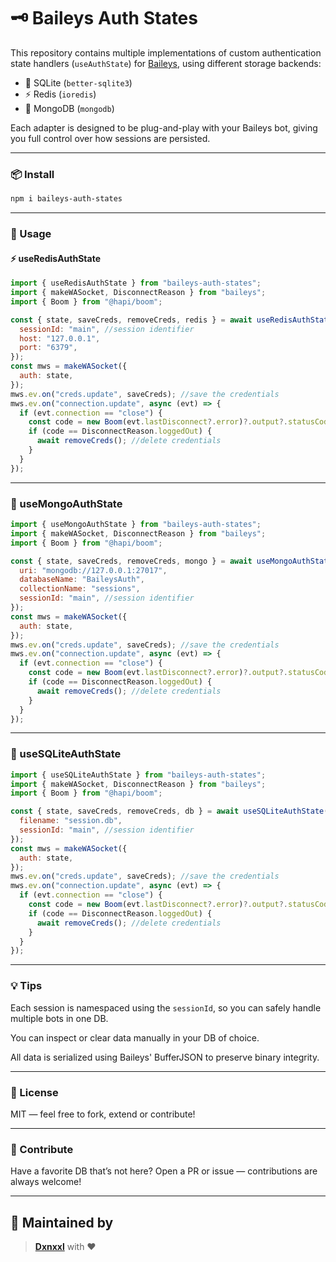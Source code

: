 # 🗝️ Baileys Auth States

This repository contains multiple implementations of custom authentication state handlers (`useAuthState`) for [Baileys](https://github.com/WhiskeySockets/Baileys), using different storage backends:

- 🧠 SQLite (`better-sqlite3`)
- ⚡ Redis (`ioredis`)
- 🍃 MongoDB (`mongodb`)

Each adapter is designed to be plug-and-play with your Baileys bot, giving you full control over how sessions are persisted.

---

### 📦 Install
```bash
npm i baileys-auth-states
```

---

### 🚀 Usage

#### ⚡ useRedisAuthState

```javascript
import { useRedisAuthState } from "baileys-auth-states";
import { makeWASocket, DisconnectReason } from "baileys";
import { Boom } from "@hapi/boom";

const { state, saveCreds, removeCreds, redis } = await useRedisAuthState({
  sessionId: "main", //session identifier
  host: "127.0.0.1",
  port: "6379",
});
const mws = makeWASocket({
  auth: state,
});
mws.ev.on("creds.update", saveCreds); //save the credentials
mws.ev.on("connection.update", async (evt) => {
  if (evt.connection == "close") {
    const code = new Boom(evt.lastDisconnect?.error)?.output?.statusCode;
    if (code == DisconnectReason.loggedOut) {
      await removeCreds(); //delete credentials
    }
  }
});
```

---

### 🍃 useMongoAuthState

```javascript
import { useMongoAuthState } from "baileys-auth-states";
import { makeWASocket, DisconnectReason } from "baileys";
import { Boom } from "@hapi/boom";

const { state, saveCreds, removeCreds, mongo } = await useMongoAuthState({
  uri: "mongodb://127.0.0.1:27017",
  databaseName: "BaileysAuth",
  collectionName: "sessions",
  sessionId: "main", //session identifier
});
const mws = makeWASocket({
  auth: state,
});
mws.ev.on("creds.update", saveCreds); //save the credentials
mws.ev.on("connection.update", async (evt) => {
  if (evt.connection == "close") {
    const code = new Boom(evt.lastDisconnect?.error)?.output?.statusCode;
    if (code == DisconnectReason.loggedOut) {
      await removeCreds(); //delete credentials
    }
  }
});
```

---

### 🧠 useSQLiteAuthState

```javascript
import { useSQLiteAuthState } from "baileys-auth-states";
import { makeWASocket, DisconnectReason } from "baileys";
import { Boom } from "@hapi/boom";

const { state, saveCreds, removeCreds, db } = await useSQLiteAuthState({
  filename: "session.db",
  sessionId: "main", //session identifier
});
const mws = makeWASocket({
  auth: state,
});
mws.ev.on("creds.update", saveCreds); //save the credentials
mws.ev.on("connection.update", async (evt) => {
  if (evt.connection == "close") {
    const code = new Boom(evt.lastDisconnect?.error)?.output?.statusCode;
    if (code == DisconnectReason.loggedOut) {
      await removeCreds(); //delete credentials
    }
  }
});
```

---

### 💡 Tips

Each session is namespaced using the `sessionId`, so you can safely handle multiple bots in one DB.

You can inspect or clear data manually in your DB of choice.

All data is serialized using Baileys' BufferJSON to preserve binary integrity.

---

### 📃 License

MIT — feel free to fork, extend or contribute!

---

### 🤝 Contribute

Have a favorite DB that’s not here? Open a PR or issue — contributions are always welcome!

---

## 🐾 Maintained by
> **[Dxnxxl](https://github.com/dxnxxldev)** with ❤️